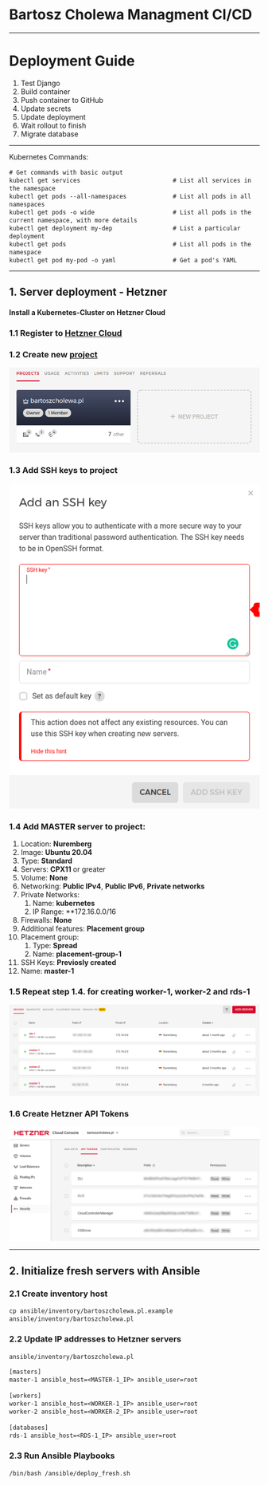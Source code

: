 # Bartosz Cholewa Managment CI/CD

***

# Deployment Guide

1. Test Django
2. Build container
3. Push container to GitHub
4. Update secrets
5. Update deployment
6. Wait rollout to finish
7. Migrate database

***

Kubernetes Commands:

```console
# Get commands with basic output
kubectl get services                          # List all services in the namespace
kubectl get pods --all-namespaces             # List all pods in all namespaces
kubectl get pods -o wide                      # List all pods in the current namespace, with more details
kubectl get deployment my-dep                 # List a particular deployment
kubectl get pods                              # List all pods in the namespace
kubectl get pod my-pod -o yaml                # Get a pod's YAML
```

***

## 1. Server deployment - Hetzner

#### Install a Kubernetes-Cluster on Hetzner Cloud

### 1.1 Register to [Hetzner Cloud](https://accounts.hetzner.com/login)

### 1.2 Create new [project](https://console.hetzner.cloud/projects)

![img_1.png](images/img_1.png)

### 1.3 Add SSH keys to project

![img_2.png](images/img_2.png)

### 1.4 Add MASTER server to project:

1. Location: **Nuremberg**
2. Image: **Ubuntu 20.04**
3. Type: **Standard**
4. Servers: **CPX11** or greater
5. Volume: **None**
6. Networking: **Public IPv4**, **Public IPv6**, **Private networks**
7. Private Networks:
    1. Name: **kubernetes**
    2. IP Range: **172.16.0.0/16
8. Firewalls: **None**
9. Additional features: **Placement group**
10. Placement group:
    1. Type: **Spread**
    2. Name: **placement-group-1**
11. SSH Keys: **Previosly created**
12. Name: **master-1**

### 1.5 Repeat step **1.4.** for creating **worker-1**, **worker-2** and **rds-1**

![img.png](images/img.png)

### 1.6 Create Hetzner API Tokens

![img.png](images/img_3.png)

***

## 2. Initialize fresh servers with Ansible

### 2.1 Create inventory host

```shell
cp ansible/inventory/bartoszcholewa.pl.example ansible/inventory/bartoszcholewa.pl
```

### 2.2 Update IP addresses to Hetzner servers

`ansible/inventory/bartoszcholewa.pl`

```text
[masters]
master-1 ansible_host=<MASTER-1_IP> ansible_user=root

[workers]
worker-1 ansible_host=<WORKER-1_IP> ansible_user=root
worker-2 ansible_host=<WORKER-2_IP> ansible_user=root

[databases]
rds-1 ansible_host=<RDS-1_IP> ansible_user=root
```

### 2.3 Run Ansible Playbooks

```shell
/bin/bash /ansible/deploy_fresh.sh
```
